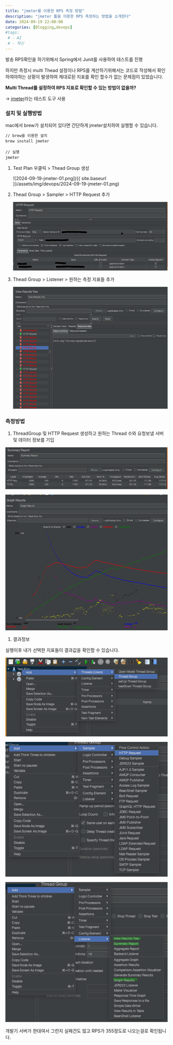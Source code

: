 ```yaml
---
title: "jmeter를 이용한 RPS 측정 방법"
description: "jmeter 툴을 이용한 RPS 측정하는 방법을 소개한다"
date: 2024-09-19 22:00:00
categories: [Blogging,devops]
#tags:
 # - AI
 # - 혁신
---
```


발송 RPS확인을 하기위해서 Spring에서 Junit를 사용하여 테스트를 진행

하지만 측정시 multi Thead 설정이나 RPS를 계산하기위해서는 코드로 작성해서 확인하여야하는 상황이 발생하여 제대로된 지표를 확인 할수가 없는 문제점이 있었습니다.

**Multi Thread를 설정하여 RPS 지표로 확인할 수 있는 방법이 없을까?**

→ [jmeter](https://jmeter.apache.org/)라는 테스트 도구 사용

### 설치 및 실행방법

mac에서 brew가 설치되어 있다면 간단하게 jmeter설치하여 실행할 수 있습니다.

```bash
// brew을 이용한 설치
brew install jmeter

// 실행
jmeter
```

1. Test Plan 우클릭 > Thead Group 생성

    ![2024-09-19-jmeter-01.png]({{ site.baseurl }}/assets/img/devops/2024-09-19-jmeter-01.png)

1. Thead Group > Sampler > HTTP Request 추가
    
    ![2024-09-19-jmeter-02.png](/assets/img/devops/2024-09-19-jmeter-02.png)
    
2. Thead Group > Listener > 원하는 측정 지표들 추가
    
    ![2024-09-19-jmeter-03.png](/assets/img/devops/2024-09-19-jmeter-03.png)
    

### 측정방법

1. ThreadGroup 및 HTTP Request 생성하고 원하는 Thread 수와 요청보낼 서버 및 데이터 정보를 기입

![2024-09-19-jmeter-04.png](/assets/img/devops/2024-09-19-jmeter-04.png)

![2024-09-19-jmeter-05.png](/assets/img/devops/2024-09-19-jmeter-05.png)

1. 결과정보

실행이후 내가 선택한 지표들이 결과값을 확인할 수 있습니다.  

![2024-09-19-jmeter-06.png](/assets/img/devops/2024-09-19-jmeter-06.png)

![2024-09-19-jmeter-07.png](/assets/img/devops/2024-09-19-jmeter-07.png)

![2024-09-19-jmeter-08.png](/assets/img/devops/2024-09-19-jmeter-08.png)

개발기 서버가 한대여서 그런지 실패건도 많고 RPS가 355정도로 나오는걸로 확인됩니다.
